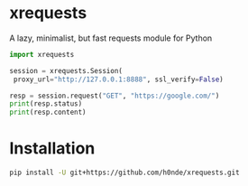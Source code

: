 # xrequests
A lazy, minimalist, but fast requests module for Python

```python
import xrequests

session = xrequests.Session(
 proxy_url="http://127.0.0.1:8888", ssl_verify=False)

resp = session.request("GET", "https://google.com/")
print(resp.status)
print(resp.content)
```

# Installation
```bash
pip install -U git+https://github.com/h0nde/xrequests.git
```
